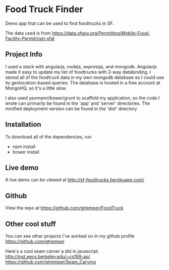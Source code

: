 Food Truck Finder
=================

Demo app that can be used to find foodtrucks in SF.

The data used is from https://data.sfgov.org/Permitting/Mobile-Food-Facility-Permit/rqzj-sfat

Project Info
------------
I used a stack with angularjs, nodejs, expressjs, and mongodb. Angularjs made it easy to update my list of foodtrucks with 2-way databinding. I stored all of the foodtruck data in my own mongodb database so I could use its geolocation-based queries. The database is hosted in a free account at MongoHQ, so it's a little slow.

I also used yeomann/bower/grunt to scaffold my application, so the code I wrote can primarily be found in the 'app' and 'server' directories. The minified deployment version can be found in the 'dist' directory

Installation
-----------
To download all of the dependencies, run
* npm install
* bower install

Live demo
---------
A live demo can be viewed at http://sf-foodtrucks.herokuapp.com/

Github
------
View the repo at https://github.com/gtremper/FoodTruck

Other cool stuff
----------------

You can see other projects I've worked on in my github profile
https://github.com/gtremper

Here's a cool seam carver a did in javascript.
http://inst.eecs.berkeley.edu/~cs199-ap/
https://github.com/gtremper/Seam_Carving
